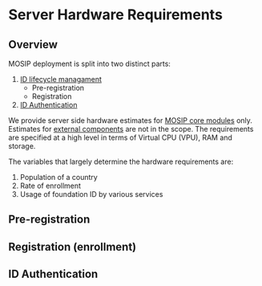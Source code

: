 # Server Hardware Requirements

## Overview
MOSIP deployment is split into two distinct parts:
1. [ID lifecycle managament](id-lifecycle-management.md)
   * Pre-registration
   * Registration
2. [ID Authentication](id-authentication.md)

We provide server side hardware estimates for [MOSIP core modules](https://github.com/mosip/mosip-infra/tree/1.2.0-rc2/deployment/v3/mosip) only. Estimates for [external components](https://github.com/mosip/mosip-infra/tree/1.2.0-rc2/deployment/v3/external) are not in the scope.  The requirements are specified at a high level in terms  of Virtual CPU (VPU), RAM and storage.

The variables that largely determine the hardware requirements are:
1. Population of a country
1. Rate of enrollment
1. Usage of foundation ID by various services

## Pre-registration

## Registration (enrollment)



## ID Authentication



